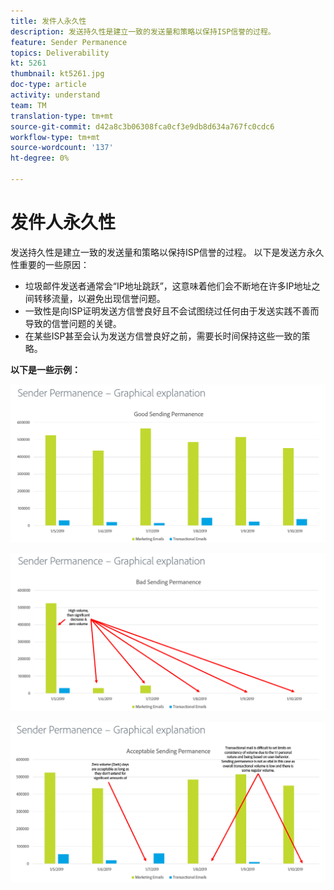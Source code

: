 ```yaml
---
title: 发件人永久性
description: 发送持久性是建立一致的发送量和策略以保持ISP信誉的过程。
feature: Sender Permanence
topics: Deliverability
kt: 5261
thumbnail: kt5261.jpg
doc-type: article
activity: understand
team: TM
translation-type: tm+mt
source-git-commit: d42a8c3b06308fca0cf3e9db8d634a767fc0cdc6
workflow-type: tm+mt
source-wordcount: '137'
ht-degree: 0%

---
```



# 发件人永久性

发送持久性是建立一致的发送量和策略以保持ISP信誉的过程。 以下是发送方永久性重要的一些原因：

* 垃圾邮件发送者通常会“IP地址跳跃”，这意味着他们会不断地在许多IP地址之间转移流量，以避免出现信誉问题。
* 一致性是向ISP证明发送方信誉良好且不会试图绕过任何由于发送实践不善而导致的信誉问题的关键。
* 在某些ISP甚至会认为发送方信誉良好之前，需要长时间保持这些一致的策略。

**以下是一些示例：**

![良好的发送永久性](assets/Sender_Permanence_1.png)

![发送永久性不佳](assets/Sender_Permanence_2.png)

![可接受的发送永久性](assets/Sender_Permanence_3.png)

